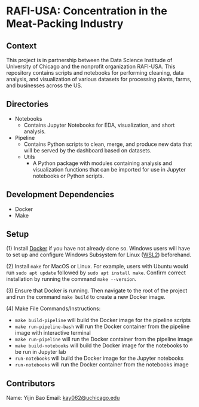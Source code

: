 # RAFI-USA: Concentration in the Meat-Packing Industry

## Context

This project is in partnership between the Data Science Institude of University of Chicago and the nonprofit organization RAFI-USA. This repository contains scripts and notebooks for performing cleaning, data analysis, and visualization of various datasets for processing plants,  farms, and businesses across the US. 

## Directories

- Notebooks
    - Contains Jupyter Notebooks for EDA, visualization, and short analysis.
- Pipeline
    - Contains Python scripts to clean, merge, and produce new data that will be served by the dashboard based on datasets.
    - Utils
        - A Python package with modules containing analysis and visualization functions that can be imported for use in Jupyter notebooks or Python scripts. 

## Development Dependencies

- Docker
- Make

## Setup

(1) Install [Docker](https://docker-curriculum.com/) if you have not already done so. Windows users
will have to set up and configure Windows Subsystem for Linux ([WSL2](https://docs.microsoft.com/en-us/windows/wsl/install))
beforehand.

(2) Install `make` for MacOS or Linux.  For example, users with Ubuntu would run `sudo apt update` followed by `sudo apt install make`. Confirm correct installation by running the command `make --version`.

(3) Ensure that Docker is running. Then navigate to the root of the project and run the command `make build` to create a new Docker image.

(4) Make File Commands/Instructions:
- ```make build-pipeline``` will build the Docker image for the pipeline scripts
- ```make run-pipeline-bash``` will run the Docker container from the pipeline image with interactive terminal
- ```make run-pipeline``` will run the Docker container from the pipeline image
- ```make build-notebooks``` will build the Docker image for the notebooks to be run in Jupyter lab
- ```run-notebooks``` will build the Docker image for the Jupyter notebooks
- ```run-notebooks``` will run the Docker container from the notebooks image

## Contributors
Name: Yijin Bao
Email: kay062@uchicago.edu

